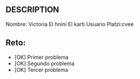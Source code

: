 ## DESCRIPTION

Nombre: Victoria El hnini El karti
Usuario Platzi:cvee

## Reto:

- [OK] Primer problema
- [OK] Segundo problema
- [OK] Tercer problema
